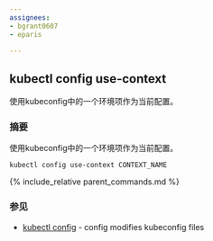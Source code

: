 ```yaml
---
assignees:
- bgrant0607
- eparis

---
```


## kubectl config use-context

使用kubeconfig中的一个环境项作为当前配置。

### 摘要


使用kubeconfig中的一个环境项作为当前配置。

```
kubectl config use-context CONTEXT_NAME
```

{% include_relative parent_commands.md %}

### 参见

* [kubectl config](/docs/user-guide/kubectl/kubectl_config/)	 - config modifies kubeconfig files
